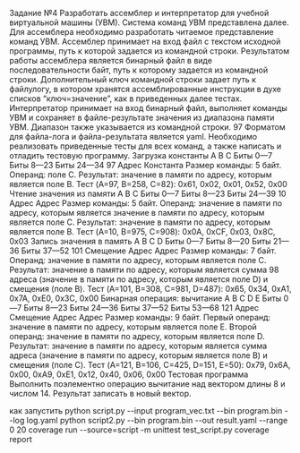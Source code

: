 Задание №4
Разработать ассемблер и интерпретатор для учебной виртуальной машины
(УВМ). Система команд УВМ представлена далее.
Для ассемблера необходимо разработать читаемое представление команд
УВМ. Ассемблер принимает на вход файл с текстом исходной программы, путь к
которой задается из командной строки. Результатом работы ассемблера является
бинарный файл в виде последовательности байт, путь к которому задается из
командной строки. Дополнительный ключ командной строки задает путь к файлулогу, в котором хранятся ассемблированные инструкции в духе списков
“ключ=значение”, как в приведенных далее тестах.
Интерпретатор принимает на вход бинарный файл, выполняет команды УВМ
и сохраняет в файле-результате значения из диапазона памяти УВМ. Диапазон
также указывается из командной строки.
97
Форматом для файла-лога и файла-результата является yaml.
Необходимо реализовать приведенные тесты для всех команд, а также
написать и отладить тестовую программу.
Загрузка константы
A B C
Биты 0—7 Биты 8—23 Биты 24—34
97 Адрес Константа
Размер команды: 5 байт. Операнд: поле C. Результат: значение в памяти по
адресу, которым является поле B.
Тест (A=97, B=258, C=82):
0x61, 0x02, 0x01, 0x52, 0x00
Чтение значения из памяти
A B C
Биты 0—7 Биты 8—23 Биты 24—39
10 Адрес Адрес
Размер команды: 5 байт. Операнд: значение в памяти по адресу, которым
является значение в памяти по адресу, которым является поле C. Результат:
значение в памяти по адресу, которым является поле B.
Тест (A=10, B=975, C=908):
0x0A, 0xCF, 0x03, 0x8C, 0x03
Запись значения в память
A B C D
Биты 0—7 Биты 8—20 Биты 21—36 Биты 37—52
101 Смещение Адрес Адрес
Размер команды: 7 байт. Операнд: значение в памяти по адресу, которым
является поле C. Результат: значение в памяти по адресу, которым является сумма
98
адреса (значение в памяти по адресу, которым является поле D) и смещения (поле
B).
Тест (A=101, B=308, C=981, D=487):
0x65, 0x34, 0xA1, 0x7A, 0xE0, 0x3C, 0x00
Бинарная операция: вычитание
A B C D E
Биты 0—7 Биты 8—23 Биты 24—36 Биты 37—52 Биты 53—68
121 Адрес Смещение Адрес Адрес
Размер команды: 9 байт. Первый операнд: значение в памяти по адресу,
которым является поле E. Второй операнд: значение в памяти по адресу, которым
является поле D. Результат: значение в памяти по адресу, которым является сумма
адреса (значение в памяти по адресу, которым является поле B) и смещения (поле
C).
Тест (A=121, B=106, C=425, D=151, E=50):
0x79, 0x6A, 0x00, 0xA9, 0xE1, 0x12, 0x40, 0x06, 0x00
Тестовая программа
Выполнить поэлементно операцию вычитание над вектором длины 8 и числом
14. Результат записать в новый вектор.



как запустить
python script.py --input program_vec.txt --bin program.bin --log log.yaml
python script2.py --bin program.bin --out result.yaml --range 0 20
coverage run --source=script -m unittest test_script.py 
coverage report
